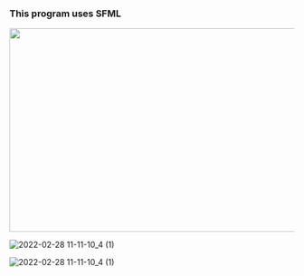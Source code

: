 ### This program uses SFML

<img src="https://i.giphy.com/media/xF5AWj931aLxBnIqjD/giphy.gif" width="640" height="360" />

![2022-02-28 11-11-10_4 (1)](https://user-images.githubusercontent.com/79863003/156235756-4218e66e-9cef-4cb6-a922-5324133ad47b.gif)

![2022-02-28 11-11-10_4 (1)](https://i.giphy.com/media/xF5AWj931aLxBnIqjD/giphy.gif)
